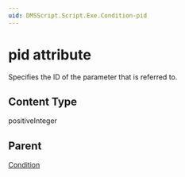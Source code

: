 ```yaml
---
uid: DMSScript.Script.Exe.Condition-pid
---
```


# pid attribute

Specifies the ID of the parameter that is referred to.

## Content Type

positiveInteger

## Parent

[Condition](xref:DMSScript.Script.Exe.Condition)
